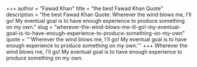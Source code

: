 +++
author = "Fawad Khan"
title = "the best Fawad Khan Quote"
description = "the best Fawad Khan Quote: Wherever the wind blows me, I'll go! My eventual goal is to have enough experience to produce something on my own."
slug = "wherever-the-wind-blows-me-ill-go!-my-eventual-goal-is-to-have-enough-experience-to-produce-something-on-my-own"
quote = '''Wherever the wind blows me, I'll go! My eventual goal is to have enough experience to produce something on my own.'''
+++
Wherever the wind blows me, I'll go! My eventual goal is to have enough experience to produce something on my own.
